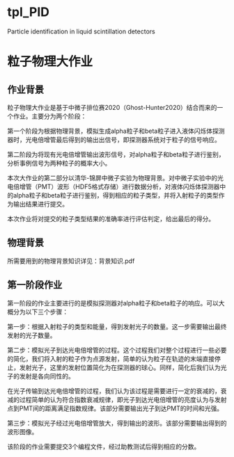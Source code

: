 # tpl_PID
Particle identification in liquid scintillation detectors
# 粒子物理大作业



## 作业背景

粒子物理大作业是基于中微子排位赛2020（Ghost-Hunter2020）结合而来的一个作业。主要分为两个阶段：

第一个阶段为根据物理背景，模拟生成alpha粒子和beta粒子进入液体闪烁体探测器时，光电倍增管最后得到的输出出信号，即探测器系统对于粒子的信号响应。

第二阶段为将现有光电倍增管输出波形信号，对alpha粒子和beta粒子进行鉴别，分析事例信号为两种粒子的概率大小。

本次大作业的第二部分以清华-锦屏中微子实验为物理背景。对中微子实验中的光电倍增管（PMT）波形（HDF5格式存储）进行数据分析，对液体闪烁体探测器中的alpha粒子和beta粒子进行鉴别，得到相应的粒子类型，并将入射粒子的类型作为输出结果进行提交。

本次作业将对提交的粒子类型结果的准确率进行评估判定，给出最后的得分。



## 物理背景

所需要用到的物理背景知识详见：背景知识.pdf

##### 

## 第一阶段作业

第一阶段的作业主要进行的是模拟探测器对alpha粒子和beta粒子的响应。可以大概分为以下三个步骤：

第一步：根据入射粒子的类型和能量，得到发射光子的数量。这一步需要输出最终发射的光子数量。

第二步：模拟光子到达光电倍增管的过程。这个过程我们对整个过程进行一些必要的简化，我们将入射的粒子作为点源发射，简单的认为粒子在轨迹的末端直接停止，发射光子，这里的发射位置简化为在探测器的球心。同样，简化后我们认为光子的发射是各向同性的。

在光子传输到达光电倍增管的过程，我们认为该过程是需要进行一定的衰减的，衰减的过程简单的认为符合指数衰减规律，即光子到达光电倍增管的亮度认为与发射点到PMT间的距离满足指数规律。该部分需要输出光子到达PMT的时间和光强。

第三步：模拟光子经过光电倍增管放大，得到输出的波形。该部分需要输出得到的波形图像。

该阶段的作业需要提交3个编程文件，经过助教测试后得到相应的分数。





